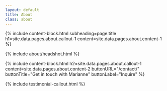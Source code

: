 ```yaml
---
layout: default
title: About
class: about
---
```


{%
include content-block.html
subheading=page.title
h1=site.data.pages.about.callout-1
content=site.data.pages.about.content-1
%}

{% include about/headshot.html %}

{%
include content-block.html
h2=site.data.pages.about.callout-1
content=site.data.pages.about.content-2
buttonURL="/contact/"
buttonTitle="Get in touch with Marianne"
buttonLabel="Inquire"
%}

{% include testimonial-callout.html %}